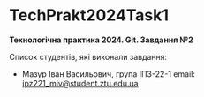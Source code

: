 # TechPrakt2024Task1
**Технологічна практика 2024. Git. Завдання №2**

Список студентів, які виконали завдання:
* Мазур Іван Васильович, група ІПЗ-22-1
email: ipz221_miv@student.ztu.edu.ua